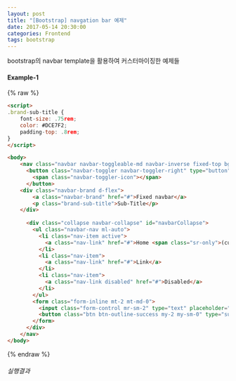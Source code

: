 ```yaml
---
layout: post
title: "[Bootstrap] navgation bar 예제"
date: 2017-05-14 20:30:00
categories: Frontend
tags: bootstrap
---
```


bootstrap의 navbar template을 활용하여 커스터마이징한 예제들

#### Example-1
{% raw %}
```html
<script>
.brand-sub-title {
    font-size: .75rem;
    color: #DCE7F2;
    padding-top: .8rem;
}
</script>

<body>
    <nav class="navbar navbar-toggleable-md navbar-inverse fixed-top bg-inverse">
      <button class="navbar-toggler navbar-toggler-right" type="button" data-toggle="collapse" data-target="#navbarCollapse" aria-controls="navbarCollapse" aria-expanded="false" aria-label="Toggle navigation">
        <span class="navbar-toggler-icon"></span>
      </button>
    <div class="navbar-brand d-flex">
        <a class="navbar-brand" href="#">Fixed navbar</a>
        <p class="brand-sub-title">Sub-Title</p>
    </div>
      
      <div class="collapse navbar-collapse" id="navbarCollapse">
        <ul class="navbar-nav ml-auto">
          <li class="nav-item active">
            <a class="nav-link" href="#">Home <span class="sr-only">(current)</span></a>
          </li>
          <li class="nav-item">
            <a class="nav-link" href="#">Link</a>
          </li>
          <li class="nav-item">
            <a class="nav-link disabled" href="#">Disabled</a>
          </li>
        </ul>
        <form class="form-inline mt-2 mt-md-0">
          <input class="form-control mr-sm-2" type="text" placeholder="Search">
          <button class="btn btn-outline-success my-2 my-sm-0" type="submit">Search</button>
        </form>
      </div>
    </nav>
</body>
```
{% endraw %}

###### 실행결과
[](https://www.codeply.com/go/KLOOdT8IXu)
<script src="http://codeply.com/js/embed.js"></script><div data-codeply="KLOOdT8IXu" ></div>


